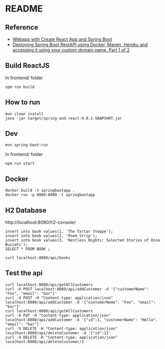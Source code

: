# README
## Reference
- [Webapp with Create React App and Spring Boot](https://github.com/kantega/react-and-spring)
- [Deploying Spring Boot RestAPI using Docker, Maven, Heroku and accessing it using your custom domain name. Part 1 of 2](https://medium.com/@urbanswati/deploying-spring-boot-restapi-using-docker-maven-heroku-and-accessing-it-using-your-custom-aa04798c0112)

## Build ReactJS
In frontend/ folder
```
npm run build
```

## How to run
```
mvn clean install
java -jar target/spring-and-react-0.0.1-SNAPSHOT.jar
```

## Dev
```
mvn spring-boot:run
```
In frontend/ folder
```
npm run start
```

## Docker
```
docker build -t springbootapp .
docker run -p 8080:8080 -t springbootapp
```

## H2 Database
http://localhost:8080/h2-console/
```
insert into book values(1, 'The Tartar Steppe');
insert into book values(2, 'Poem Strip');
insert into book values(3, 'Restless Nights: Selected Stories of Dino Buzzati');
SELECT * FROM BOOK ;
```
```
curl localhost:8080/api/books
```

## Test the api
```
curl localhost:8080/api/getAllCustomers
curl -X POST localhost:8080/api/addCustomer -d '{"customerName": "Foo", "email": "bar"}'
curl -X POST -H "Content-type: application/json" localhost:8080/api/addCustomer -d '{"customerName": "Foo", "email": "bar"}'
curl localhost:8080/api/getAllCustomers
curl -X PUT -H "Content-type: application/json" localhost:8080/api/addCustomer -d '{"id":1, "customerName": "Hello", "email": "bar"}'
curl -X DELETE -H "Content-type: application/json" localhost:8080/api/deleteCustomer -d '{"id":1}'
curl -X DELETE -H "Content-type: application/json" localhost:8080/api/deleteCustomer/1
```